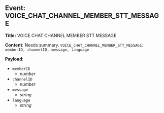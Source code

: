 ## Event: VOICE_CHAT_CHANNEL_MEMBER_STT_MESSAGE

**Title:** VOICE CHAT CHANNEL MEMBER STT MESSAGE

**Content:**
Needs summary.
`VOICE_CHAT_CHANNEL_MEMBER_STT_MESSAGE: memberID, channelID, message, language`

**Payload:**
- `memberID`
  - *number*
- `channelID`
  - *number*
- `message`
  - *string*
- `language`
  - *string*
